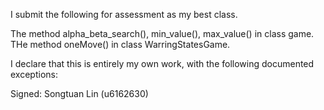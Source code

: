 I submit the following for assessment as my best class.

The method alpha_beta_search(), min_value(), max_value() in class game.
THe method oneMove() in class WarringStatesGame.

I declare that this is entirely my own work, with the following documented exceptions:

Signed: Songtuan Lin (u6162630)